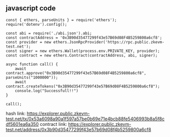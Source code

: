 ## javascript code
```
const { ethers, parseUnits } = require('ethers');
require('dotenv').config();

const abi = require('./abi.json').abi;
const contractAddress = '0x3B90d35477299f43e57B69d08F4B5259800a6cf8';
const provider = new ethers.JsonRpcProvider('https://rpc.public.zkevm-test.net');
const signer = new ethers.Wallet(process.env.PRIVATE_KEY, provider);
const contract = new ethers.Contract(contractAddress, abi, signer);

async function call() {
    await contract.approve("0x3B90d35477299f43e57B69d08F4B5259800a6cf8", parseUnits("1000000"));
    await contract.createTokens("0x3B90d35477299f43e57B69d08F4B5259800a6cf8");
    console.log("Successfull!!")
}

call();
```
hash link: https://explorer.public.zkevm-test.net/tx/0x53a6098a90a1f597a57be0b69e71e4bcb88fe5406993b8a5f8cdf5601ea6a350
contract link: https://explorer.public.zkevm-test.net/address/0x3b90d35477299f43e57b69d08f4b5259800a6cf8
